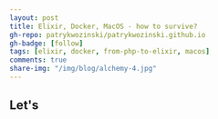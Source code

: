 ```yaml
---
layout: post
title: Elixir, Docker, MacOS - how to survive?
gh-repo: patrykwozinski/patrykwozinski.github.io
gh-badge: [follow]
tags: [elixir, docker, from-php-to-elixir, macos]
comments: true
share-img: "/img/blog/alchemy-4.jpg"
---
```


## Let's 
